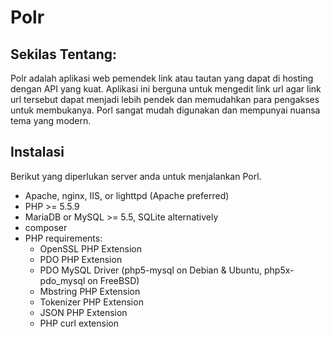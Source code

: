 # Polr

## Sekilas Tentang:
Polr adalah aplikasi web pemendek link atau tautan yang dapat di hosting dengan API yang kuat. Aplikasi ini berguna untuk mengedit link url agar link url tersebut dapat menjadi lebih pendek dan memudahkan para pengakses untuk membukanya. Porl sangat mudah digunakan dan mempunyai nuansa tema yang modern.

## Instalasi
Berikut yang diperlukan server anda untuk menjalankan Porl.
- Apache, nginx, IIS, or lighttpd (Apache preferred)
- PHP >= 5.5.9
- MariaDB or MySQL >= 5.5, SQLite alternatively
- composer
- PHP requirements:
   - OpenSSL PHP Extension
   - PDO PHP Extension
   - PDO MySQL Driver (php5-mysql on Debian & Ubuntu, php5x-pdo_mysql on FreeBSD)
   - Mbstring PHP Extension
   - Tokenizer PHP Extension
   - JSON PHP Extension
   - PHP curl extension
